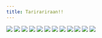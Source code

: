 ```yaml
---
title: Tarirariraan!!
---
```


![](pg396.jpg)
![](pg397.jpg)
![](pg398.jpg)
![](pg399.jpg)
![](pg400.jpg)
![](pg401.jpg)
![](pg402.jpg)
![](pg403.jpg)
![](pg404.jpg)
![](pg405.jpg)
![](pg406.jpg)
![](pg407.jpg)